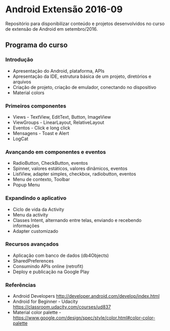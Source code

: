 # Android Extensão 2016-09
Repositório para disponibilizar conteúdo e projetos desenvolvidos no curso de extensão de Android em setembro/2016.

## Programa do curso
### Introdução
- Apresentação do Android, plataforma, APIs
- Apresentação da IDE, estrutura básica de um projeto, diretórios e arquivos
- Criação de projeto, criação de emulador, conectando no dispositivo
- Material colors

### Primeiros componentes
- Views - TextView, EditText, Button, ImageView
- ViewGroups - LinearLayout, RelativeLayout
- Eventos - Click e long click
- Mensagens - Toast e Alert
- LogCat

### Avançando em componentes e eventos
- RadioButton, CheckButton, eventos
- Spinner, valores estáticos, valores dinâmicos, eventos
- ListView, adapter simples, checkbox, radiobutton, eventos
- Menu de contexto, Toolbar
- Popup Menu

### Expandindo o aplicativo
- Ciclo de vida da Activity
- Menu da activity
- Classes Intent, alternando entre telas, enviando e recebendo informações
- Adapter customizado

### Recursos avançados
- Aplicação com banco de dados (db4Objects)
- SharedPreferences
- Consumindo APIs online (retrofit)
- Deploy e publicação na Google Play

### Referências
- Android Developers http://developer.android.com/develop/index.html
- Android for Beginner - Udacity https://classroom.udacity.com/courses/ud837
- Material color palette - https://www.google.com/design/spec/style/color.html#color-color-palette